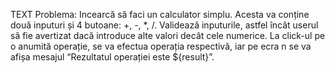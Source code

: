 TEXT Problema:
Incearcă să faci un calculator simplu. Acesta va conține două inputuri și 4 butoane: +, -, *, /. 
Validează inputurile, astfel încât userul să fie avertizat dacă introduce alte valori decât cele numerice.
La click-ul pe o anumită operație, se va efectua operația respectivă, iar pe ecra n se va afișa mesajul “Rezultatul operației este ${result}”.
